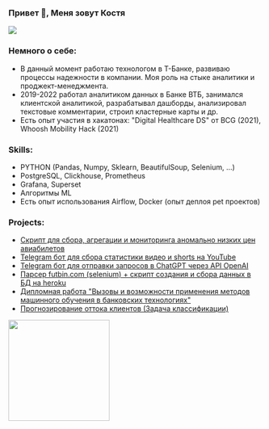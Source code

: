 ### Привет 👋, Меня зовут Костя
![](https://media.giphy.com/media/XD9o33QG9BoMis7iM4/giphy.gif)

### Немного о себе:
* В данный момент работаю технологом в Т-Банке, развиваю процессы надежности в компании. Моя роль на стыке аналитики и проджект-менеджмента.
* 2019-2022 работал аналитиком данных в Банке ВТБ, занимался клиентской аналитикой, разрабатывал дашборды, анализировал текстовые комментарии, строил кластерные карты и др.
* Есть опыт участия в хакатонах: "Digital Healthcare DS" от BCG (2021), Whoosh Mobility Hack (2021)


### Skills: 
* PYTHON (Pandas, Numpy, Sklearn, BeautifulSoup, Selenium, ...)
* PostgreSQL, Clickhouse, Prometheus
* Grafana, Superset
* Алгоритмы ML 
* Есть опыт использования Airflow, Docker (опыт деплоя pet проектов)


### Projects:
* [Cкрипт для сбора, агрегации и мониторинга аномально низких цен авиабилетов](https://github.com/kostyabykov/cheap_avia_tickets)
* [Telegram бот для сбора статистики видео и shorts на YouTube](https://github.com/kostyabykov/youtube_stat_bot)
* [Telegram бот для отправки запросов в ChatGPT через API OpenAI](https://github.com/kostyabykov/gpt_bot)
* [Парсер futbin.com (selenium) + скрипт создания и сбора данных в БД на heroku](https://github.com/kostyabykov/futbin_parser)
* [Дипломная работа "Вызовы и возможности применения методов машинного обучения в банковских технологиях"](https://github.com/kostyabykov/diploma)
* [Прогнозирование оттока клиентов (Задача классификации)](https://github.com/kostyabykov/DS-projects/tree/main/churn_prediction)

 

<a href="url"><img src="https://media.giphy.com/media/X5wqqXmtbttG121WMy/giphy.gif" align="left" height="200" width="200" ></a>

